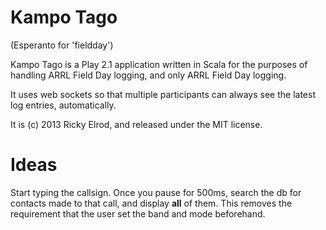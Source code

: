 # Kampo Tago

(Esperanto for 'fieldday')

Kampo Tago is a Play 2.1 application written in Scala for the purposes of
handling ARRL Field Day logging, and only ARRL Field Day logging.

It uses web sockets so that multiple participants can always see the latest
log entries, automatically.

It is (c) 2013 Ricky Elrod, and released under the MIT license.

# Ideas

Start typing the callsign. Once you pause for 500ms, search the db for
contacts made to that call, and display **all** of them. This removes
the requirement that the user set the band and mode beforehand.

